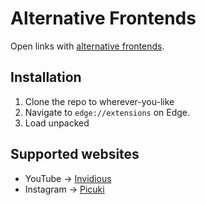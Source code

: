 # Alternative Frontends

Open links with
[alternative frontends](https://github.com/mendel5/alternative-front-ends).

## Installation

1. Clone the repo to wherever-you-like
2. Navigate to `edge://extensions` on Edge.
3. Load unpacked

## Supported websites

- YouTube -> [Invidious](https://github.com/iv-org/invidious)
- Instagram -> [Picuki](https://www.picuki.com)
